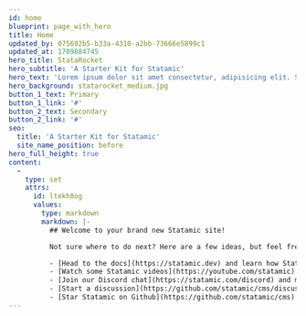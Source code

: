 ```yaml
---
id: home
blueprint: page_with_hero
title: Home
updated_by: 075692b5-b33a-4310-a2bb-73666e5899c1
updated_at: 1709884745
hero_title: StataRocket
hero_subtitle: 'A Starter Kit for Statamic'
hero_text: 'Lorem ipsum dolor sit amet consectetur, adipisicing elit. Soluta non cupiditate maxime doloremque iste dolores cumque nobis autem voluptas tenetur.'
hero_background: statarocket_medium.jpg
button_1_text: Primary
button_1_link: '#'
button_2_text: Secondary
button_2_link: '#'
seo:
  title: 'A Starter Kit for Statamic'
  site_name_position: before
hero_full_height: true
content:
  -
    type: set
    attrs:
      id: ltekh8og
      values:
        type: markdown
        markdown: |-
          ## Welcome to your brand new Statamic site!

          Not sure where to do next? Here are a few ideas, but feel free to explore in your own way, in your own time.- [Jump into the Control Panel](/cp) and edit this page or begin setting up your own collections and blueprints.

          - [Head to the docs](https://statamic.dev) and learn how Statamic works.
          - [Watch some Statamic videos](https://youtube.com/statamic) on YouTube.
          - [Join our Discord chat](https://statamic.com/discord) and meet thousands of other Statamic developers.
          - [Start a discussion](https://github.com/statamic/cms/discussions) and get answers to your questions.
          - [Star Statamic on Github](https://github.com/statamic/cms) if you enjoy using it!
---
```

